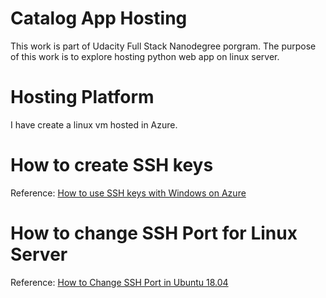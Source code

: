 # Catalog App Hosting

This work is part of Udacity Full Stack Nanodegree porgram. The purpose of this work is to explore hosting python web app on linux server.

# Hosting Platform

I have create a linux vm hosted in Azure.

# How to create SSH keys

Reference: [How to use SSH keys with Windows on Azure](https://docs.microsoft.com/en-us/azure/virtual-machines/linux/ssh-from-windows)

# How to change SSH Port for Linux Server

Reference: [How to Change SSH Port in Ubuntu 18.04](https://www.ubuntu18.com/ubuntu-change-ssh-port/)

